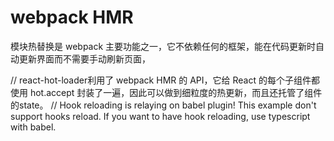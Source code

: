 # webpack HMR
模块热替换是 webpack 主要功能之一，它不依赖任何的框架，能在代码更新时自动更新界面而不需要手动刷新页面，


// react-hot-loader利用了 webpack HMR 的 API，它给 React 的每个子组件都使用 hot.accept 封装了一遍，因此可以做到细粒度的热更新，而且还托管了组件的state。
// Hook reloading is relaying on babel plugin! This example don't support hooks reload. If you want to have hook reloading, use typescript with babel.
